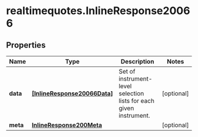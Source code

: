 # realtimequotes.InlineResponse20066

## Properties

Name | Type | Description | Notes
------------ | ------------- | ------------- | -------------
**data** | [**[InlineResponse20066Data]**](InlineResponse20066Data.md) | Set of instrument-level selection lists for each given instrument. | [optional] 
**meta** | [**InlineResponse200Meta**](InlineResponse200Meta.md) |  | [optional] 


